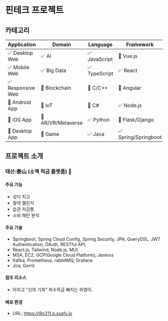 # 핀테크 프로젝트

<!-- 필수 항목 -->

## 카테고리

| Application | Domain | Language | Framework |
| ---- | ---- | ---- | ---- |
| :white_check_mark: Desktop Web | :white_check_mark: AI | :white_check_mark: JavaScript | :black_square_button: Vue.js |
| :white_check_mark: Mobile Web | :white_check_mark: Big Data | :white_check_mark: TypeScript | :white_check_mark: React |
| :white_check_mark: Responsive Web | :black_square_button: Blockchain | :black_square_button: C/C++ | :black_square_button: Angular |
| :black_square_button: Android App | :black_square_button: IoT | :black_square_button: C# | :white_check_mark: Node.js |
| :black_square_button: iOS App | :black_square_button: AR/VR/Metaverse | :white_check_mark: Python | :black_square_button: Flask/Django |
| :black_square_button: Desktop App | :black_square_button: Game | :white_check_mark: Java | :white_check_mark: Spring/Springboot |

<!-- 필수 항목 -->

## 프로젝트 소개

### 태산:泰山 (소액 적금 플랫폼) :bank:

#### 주요 기능
  - 샀다 치고
  - 절약 챌린지
  - 습관 저금통
  - 소비 패턴 분석

#### 주요 기술
  - Springboot, Spring Cloud Config, Spring Security, JPA, QueryDSL, JWT Authentication, OAuth, RESTful API, 
  - React.js, Tailwind, Node.js, MUI
  - MSA, EC2, GCP(Google Cloud Platform), Jenkins
  - Kafka, Prometheus, rabbitMQ, Grafana
  - Jira, Gerrit

#### 참조 리소스

  * 아이고 "신의 기회" 화수목금 빠지는 하영이.

#### 배포 환경
  - URL: https://j9c211.p.ssafy.io
